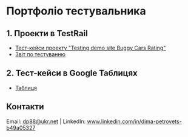 # Портфоліо тестувальника

## 1. Проекти в TestRail  
- [Тест-кейси проекту "Testing demo site Buggy Cars Rating"](https://yldatanis366.testrail.io/index.php?/projects/overview/1)  
- [Звіт по тестуванню](reports/report_2024.pdf)  

## 2. Тест-кейси в Google Таблицях  
- [Таблиця](https://docs.google.com/spreadsheets/d/1XVnx1GwXXVzBTVQzRMF_17GQxttvLNFKZInu0yrq16o/edit?usp=sharing/preview) 

## Контакти  
Email: dp88@ukr.net | LinkedIn: www.linkedin.com/in/dima-petrovets-b49a05327
